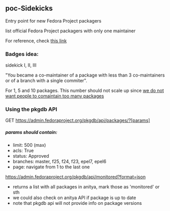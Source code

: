 ## poc-Sidekicks

Entry point for new Fedora Project packagers

list official Fedora Project packagers with only one maintainer

For reference, check [this link](https://fedoraproject.org/wiki/Policy_for_encouraging_comaintainers_of_packages)

### Badges idea:

sidekick I, II, III

"You became a co-maintainer of a package with less than 3 co-maintainers or of a branch with a single commiter".

For 1, 5 and 10 packages. This number should not scale up since [we do not want people to comaintain too many packages](https://fedoraproject.org/wiki/Policy_for_encouraging_comaintainers_of_packages#Don.27t_.28co-.29maintain_too_many_packages)


### Using the pkgdb API

GET https://admin.fedoraproject.org/pkgdb/api/packages/?[params]

##### params should contain:

* limit: 500 (max)
* acls: True
* status: Approved
* branches: master, f25, f24, f23, epel7, epel6
* page: navigate from 1 to the last one

https://admin.fedoraproject.org/pkgdb/api/monitored?format=json
* returns a list with all packages in anitya, mark those as 'monitored' or sth
* we could also check on anitya API if package is up to date
* note that pkgdb api will not provide info on package versions
